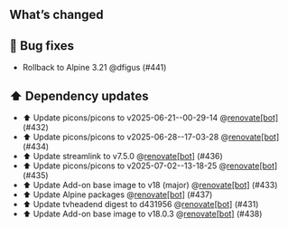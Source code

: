 ## What’s changed

## 🐛 Bug fixes

- Rollback to Alpine 3.21 @dfigus (#441)

## ⬆️ Dependency updates

- ⬆️ Update picons/picons to v2025-06-21--00-29-14 @[renovate[bot]](https://github.com/apps/renovate) (#432)
- ⬆️ Update picons/picons to v2025-06-28--17-03-28 @[renovate[bot]](https://github.com/apps/renovate) (#434)
- ⬆️ Update streamlink to v7.5.0 @[renovate[bot]](https://github.com/apps/renovate) (#436)
- ⬆️ Update picons/picons to v2025-07-02--13-18-25 @[renovate[bot]](https://github.com/apps/renovate) (#435)
- ⬆️ Update Add-on base image to v18 (major) @[renovate[bot]](https://github.com/apps/renovate) (#433)
- ⬆️ Update Alpine packages @[renovate[bot]](https://github.com/apps/renovate) (#437)
- ⬆️ Update tvheadend digest to d431956 @[renovate[bot]](https://github.com/apps/renovate) (#431)
- ⬆️ Update Add-on base image to v18.0.3 @[renovate[bot]](https://github.com/apps/renovate) (#438)
